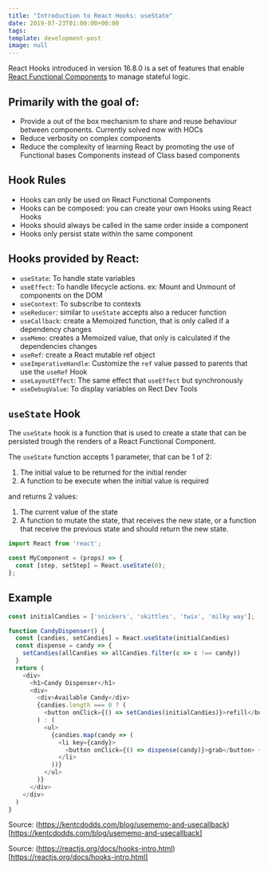 ```yaml
---
title: "Introduction to React Hooks: useState"
date: 2019-07-23T01:00:00+00:00
tags:
template: development-post
image: null
---
```


React Hooks introduced in version 16.8.0 is a set of features that enable [React Functional Components](https://cobuildlab.com/development-blog/react-patterns-functional-components-vs-class-components/) to manage stateful logic.

## Primarily with the goal of:

- Provide a out of the box mechanism to share and reuse behaviour between components. Currently solved now with HOCs
- Reduce verbosity on complex components
- Reduce the complexity of learning React by promoting the use of Functional bases Components instead of Class based components
 

## Hook Rules

- Hooks can only be used on React Functional Components
- Hooks can be composed: you can create your own Hooks using React Hooks
- Hooks should always be called in the same order inside a component
- Hooks only persist state within the same component

## Hooks provided by React:

- `useState`: To handle state variables
- `useEffect`: To handle lifecycle actions. ex: Mount and Unmount of components on the DOM
- `useContext`: To subscribe to contexts
- `useReducer`:  similar to `useState` accepts also a reducer function
- `useCallback`: create a Memoized function, that is only called if a dependency changes
- `useMemo`: creates a Memoized value, that only is calculated if the dependencies changes
- `useRef`:  create a React mutable ref object
- `useImperativeHandle`: Customize the `ref` value passed to parents that use the `useRef` Hook
- `useLayoutEffect`: The same effect that `useEffect` but synchronously 
- `useDebugValue`: To display variables on Rect Dev Tools


## `useState` Hook

The `useState` hook is a function that is used to create a state that can be persisted trough the renders of a React Functional Component.

The `useState` function accepts 1 parameter, that can be 1 of 2:

1) The initial value to be returned for the initial render
2) A function to be execute when the initial value is required

and returns 2 values: 

1) The current value of the state
2) A function to mutate the state, that receives the new state, or a function that receive the previous state and should return the new state.

```javascript 1.8
import React from 'react';

const MyComponent = (props) => {
  const [step, setStep] = React.useState(0);
};
``` 

## Example

```javascript 1.8
const initialCandies = ['snickers', 'skittles', 'twix', 'milky way'];

function CandyDispenser() {  
  const [candies, setCandies] = React.useState(initialCandies)
  const dispense = candy => {
    setCandies(allCandies => allCandies.filter(c => c !== candy))
  }
  return (
    <div>
      <h1>Candy Dispenser</h1>
      <div>
        <div>Available Candy</div>
        {candies.length === 0 ? (
          <button onClick={() => setCandies(initialCandies)}>refill</button>
        ) : (
          <ul>
            {candies.map(candy => (
              <li key={candy}>
                <button onClick={() => dispense(candy)}>grab</button> {candy}
              </li>
            ))}
          </ul>
        )}
      </div>
    </div>
  )
}
```
Source: (https://kentcdodds.com/blog/usememo-and-usecallback)[https://kentcdodds.com/blog/usememo-and-usecallback]


Source: (https://reactjs.org/docs/hooks-intro.html)[https://reactjs.org/docs/hooks-intro.html] 

